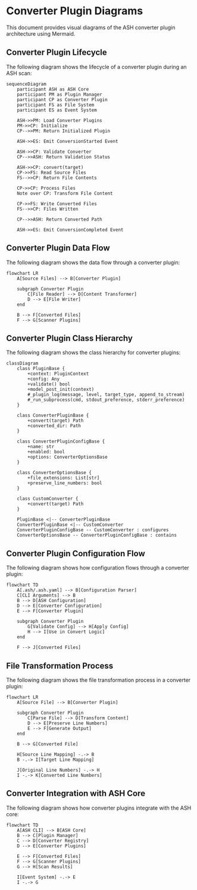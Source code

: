 # Converter Plugin Diagrams

This document provides visual diagrams of the ASH converter plugin architecture using Mermaid.

## Converter Plugin Lifecycle

The following diagram shows the lifecycle of a converter plugin during an ASH scan:

```mermaid
sequenceDiagram
    participant ASH as ASH Core
    participant PM as Plugin Manager
    participant CP as Converter Plugin
    participant FS as File System
    participant ES as Event System

    ASH->>PM: Load Converter Plugins
    PM->>CP: Initialize
    CP-->>PM: Return Initialized Plugin

    ASH->>ES: Emit ConversionStarted Event

    ASH->>CP: Validate Converter
    CP-->>ASH: Return Validation Status

    ASH->>CP: convert(target)
    CP->>FS: Read Source Files
    FS-->>CP: Return File Contents

    CP->>CP: Process Files
    Note over CP: Transform File Content

    CP->>FS: Write Converted Files
    FS-->>CP: Files Written

    CP-->>ASH: Return Converted Path

    ASH->>ES: Emit ConversionCompleted Event
```

## Converter Plugin Data Flow

The following diagram shows the data flow through a converter plugin:

```mermaid
flowchart LR
    A[Source Files] --> B[Converter Plugin]

    subgraph Converter Plugin
        C[File Reader] --> D[Content Transformer]
        D --> E[File Writer]
    end

    B --> F[Converted Files]
    F --> G[Scanner Plugins]
```

## Converter Plugin Class Hierarchy

The following diagram shows the class hierarchy for converter plugins:

```mermaid
classDiagram
    class PluginBase {
        +context: PluginContext
        +config: Any
        +validate() bool
        +model_post_init(context)
        #_plugin_log(message, level, target_type, append_to_stream)
        #_run_subprocess(cmd, stdout_preference, stderr_preference)
    }

    class ConverterPluginBase {
        +convert(target) Path
        +converted_dir: Path
    }

    class ConverterPluginConfigBase {
        +name: str
        +enabled: bool
        +options: ConverterOptionsBase
    }

    class ConverterOptionsBase {
        +file_extensions: List[str]
        +preserve_line_numbers: bool
    }

    class CustomConverter {
        +convert(target) Path
    }

    PluginBase <|-- ConverterPluginBase
    ConverterPluginBase <|-- CustomConverter
    ConverterPluginConfigBase -- CustomConverter : configures
    ConverterOptionsBase -- ConverterPluginConfigBase : contains
```

## Converter Plugin Configuration Flow

The following diagram shows how configuration flows through a converter plugin:

```mermaid
flowchart TD
    A[.ash/.ash.yaml] --> B[Configuration Parser]
    C[CLI Arguments] --> B
    B --> D[ASH Configuration]
    D --> E[Converter Configuration]
    E --> F[Converter Plugin]

    subgraph Converter Plugin
        G[Validate Config] --> H[Apply Config]
        H --> I[Use in Convert Logic]
    end

    F --> J[Converted Files]
```

## File Transformation Process

The following diagram shows the file transformation process in a converter plugin:

```mermaid
flowchart LR
    A[Source File] --> B[Converter Plugin]

    subgraph Converter Plugin
        C[Parse File] --> D[Transform Content]
        D --> E[Preserve Line Numbers]
        E --> F[Generate Output]
    end

    B --> G[Converted File]

    H[Source Line Mapping] -.-> B
    B -.-> I[Target Line Mapping]

    J[Original Line Numbers] -.-> H
    I -.-> K[Converted Line Numbers]
```

## Converter Integration with ASH Core

The following diagram shows how converter plugins integrate with the ASH core:

```mermaid
flowchart TD
    A[ASH CLI] --> B[ASH Core]
    B --> C[Plugin Manager]
    C --> D[Converter Registry]
    D --> E[Converter Plugins]

    E --> F[Converted Files]
    F --> G[Scanner Plugins]
    G --> H[Scan Results]

    I[Event System] -.-> E
    I -.-> G
```